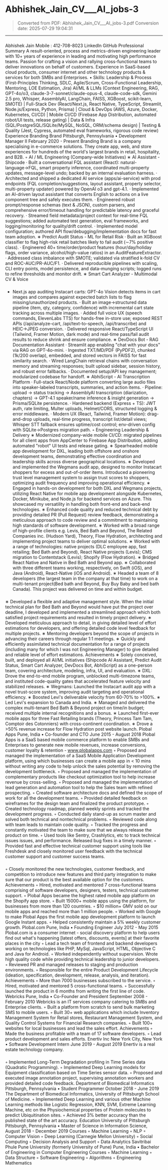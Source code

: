 # Abhishek_Jain_CV___AI_jobs-3

> Converted from PDF: Abhishek_Jain_CV___AI_jobs-3.pdf
> Conversion date: 2025-07-29 19:04:31

---

### <!-- Page 1 -->

Abhishek Jain Mobile : 412-708-8023 LinkedIn GitHub Professional Summary A result-oriented, process and metrics-driven engineering leader with 10+ years of experience in leading and motivating high performance teams. Passion for crafting a vision and rallying cross-functional teams to deliver innovations on behalf of customers. Experience in SaaS-based cloud products, consumer internet and other technology products & services for both SMBs and Enterprises. • Skills: Leadership & Process (First-Principles Thinking, SDLC, Agile/Scrum, Cross-Functional Leadership, Mentoring, LOE Estimation, Jira) AI/ML & LLMs (Context Engineering, RAG, GPT-4o/o3, claude-3-7-sonnet/claude-opus-4, claude-code-sdk, Gemini 2.5 pro, Whisper, AssemblyAI, LangChain, FAISS, XGBoost, scikit-learn, SMOTE) | Full-Stack Dev (React/Next.js, React Native, TypeScript, Streamlit, Node.js/Express, Python, Prisma) | Cloud & DevOps (AWS, Azure, Docker, Kubernetes, CI/CD) | Mobile CI/CD (Firebase App Distribution, automated robot/UI tests, release gating) | Data & Infra (SQL/PostgreSQL/SQLite/MySQL, NoSQL, ORM/schema design) | Testing & Quality (Jest, Cypress, automated eval frameworks, rigorous code review) Experience Branding Brand Pittsburgh, Pennsylvania • Development Manager II February 2020 - Present Branding Brand is a company specialising in e-commerce solutions. They create app, web, and store experiences for hundreds of the world's largest brands in retail, hospitality, and B2B. ◦ AI / ML Engineering (Company-wide Initiatives) ∗ AI Assistant - Shipcode · Built a conversational FQL assistant (React): natural-language→FQL, smart property inference, coordinated multi-property updates, message-level undo; backed by an internal evaluation harness. · Architected and shipped a dedicated AI service (apps/ai-service) with prod endpoints (FQL completion/suggestions, layout assistant, property selector, multi-property updater) powered by OpenAI o3 and gpt-4.1. · Implemented an AI-driven layout assistant that converts English to actions on a live component tree and safely executes them. · Engineered robust prompt/response schemas (text & JSON), custom parsers, and comprehensive error/timeout handling for predictable latency and graceful recovery. · Streamed field metadata/project context for real-time FQL suggestions; added automated test generation, eval frameworks, and logging/monitoring for quality/drift control. · Implemented model configuration; authored API flow/debugging/implementation docs for fast team adoption. ∗ Predict Audit Status - ML for Retail Risk · Built an XGBoost classifier to flag high-risk retail batches likely to fail audit (∼7% positive class). · Engineered 40+ time/order/product features (hour/day/holiday flags, order variance, alcohol/high-value ratios) in an AuditFeatureExtractor. · Addressed class imbalance with SMOTE; validated via stratified k-fold CV and ROC-AUC/PR-AUC/F1. · Delivered reproducible pipelines with scaling, CLI entry points, model persistence, and data-munging scripts; logged runs to refine thresholds and monitor drift. ∗ Smart Cart Analyzer - Multimodal CV & Voice

### <!-- Page 2 -->

- Next.js app auditing Instacart carts: GPT-4o Vision detects items in cart images and compares against expected batch lists to flag missing/unauthorized products. · Built an image→structured data pipeline (item, qty, category, confidence) with incremental cart state tracking across multiple images. · Added full voice UX (speech commands, ElevenLabs TTS) for hands-free in-store use; exposed REST APIs (/api/analyze-cart, /api/text-to-speech, /api/transcribe) and HEIC→JPEG conversion. · Delivered responsive React/TypeScript UI (Tailwind, Framer Motion, dark mode) and real-time pass/fail audit results to reduce shrink and ensure compliance. ∗ DevDocs Bot - RAG Documentation Assistant · Streamlit app enabling "chat with your docs" via RAG on GPT-4o-mini. · Ingested TXT/MD/PDF (PyPDF2), chunked (1k/200 overlap), embedded, and stored vectors in FAISS for fast similarity search. · Wired LangChain retrieval chains with conversation memory and streaming responses; built upload sidebar, session history, and robust error fallbacks. · Documented setup/API key management; modularized codebase for handoff. ∗ AbhiScript - AI Transcription Platform · Full-stack React/Node platform converting large audio files into speaker-labeled transcripts, summaries, and action items. · Pipeline: upload → status tracking → AssemblyAI transcription (diarization, chapters) → GPT-4.1 speaker/name inference & insight generation → Prisma/SQLite persistence. · Hardened backend (Express + TS): JWT auth, rate limiting, Multer uploads, Helmet/CORS, structured logging & error middleware. · Modern UX (React, Tailwind, Framer Motion): drag-and-drop uploads, real-time progress, transcript list/detail views; Whisper STT fallback ensures uptime/cost control; env-driven config with SQLite→Postgres migration path. ◦ Engineering Leadership & Delivery ∗ Modernized company-wide mobile CI/CD: migrated pipelines for all client apps from AppCenter to Firebase App Distribution, adding automated "robot" UI tests and release gating. ∗ Spearheaded mobile app development for DXL, leading both offshore and onshore development teams, demonstrating effective coordination and leadership skills across diverse geographical locations. ∗ Developed and implemented the Wegmans audit app, designed to monitor Instacart shoppers for excess and out-of-order items. Introduced a pioneering trust level management system to assign trust scores to shoppers, optimizing audit frequency and improving operational efficiency. ∗ Engaged in hands-on development for both DXL and Wegmans projects, utilizing React Native for mobile app development alongside Kubernetes, Docker, Minikube, and Node.js for backend services on Azure. This showcased my versatility in handling both front-end and back-end technologies. ∗ Enhanced code quality and reduced technical debt by providing detailed PR (Pull Request) review feedback, demonstrating a meticulous approach to code review and a commitment to maintaining high standards of software development. ∗ Worked with a broad range of high-profile clients e.g. Levis, Bed Bath and Beyond, The Related Companies inc. (Hudson Yard), Theory, Flow Hydration, architecting and implementing project teams to deliver optimal solutions. ∗ Worked with a range of technologies: native projects (DLC employee app, fast retailing; Bed Bath and Beyond), React Native projects (Levis); CMS migration to Contentstack (Levis); Shopify (Flow Hydration). ∗ Bridged React Native and Native in Bed Bath and Beyond app. ∗ Collaborated with three different teams working, respectively, on Swift (iOS), and Java (Android), React-Native (iOS and Android). ∗ Headed a team of 8 developers (the largest team in the company at that time) to work on a multi-tenant project(Bed bath and Beyond, Buy Buy Baby and bed bath Canada). This project was delivered on time and within budget.

### <!-- Page 3 -->

∗ Developed a flexible and adaptive management style. When the initial technical plan for Bed Bath and Beyond would have put the project over deadline, I developed and implemented a streamlined approach which both satisfied project requirements and resulted in timely project delivery. ∗ Developed meticulous approach to detail, in giving detailed level of effort estimations for developers, and offering detailed code level feedback for multiple projects. ∗ Mentoring developers beyond the scope of projects in advancing their careers through regular 1:1 meetings. ∗ Quickly and efficiently assimilated technical documentation for a range of projects (including many for which I was not Engineering Manager) to give detailed and reliable level of effort estimations. Achievements ∗ Solely conceived, built, and deployed all AI/ML initiatives (Shipcode AI Assistant, Predict Audit Status, Smart Cart Analyzer, DevDocs Bot, AbhiScript) as a one-person team, covering architecture, modeling, infra, UI, and evaluation. ∗ DXL: Drove the end-to-end mobile program, unblocked multi-timezone teams, and instituted code-quality gates that accelerated feature velocity and stabilized releases. ∗ Wegmans: Launched the Instacart audit app with a novel trust-score system, improving audit targeting and operational efficiency. ∗ Boosted Levi's deliverable velocity from 60-70% to >100%. ∗ Led Levi's expansion to Canada and India. ∗ Managed and delivered the complex multi-tenant Bed Bath & Beyond project on time/in budget; received multiple internal recognitions and a bonus. ∗ Launched first-ever mobile apps for three Fast Retailing brands (Theory, Princess Tam Tam, Comptoir des Cotonniers) with cross-continent coordination. ∗ Drove a >50% revenue increase for Flow Hydration post website launch. Plobal Apps Pune, India • Co-founder and CTO June 2015 - August 2018 Plobal Apps is a SaaS based mobile commerce platform to enable SMBs and Enterprises to generate new mobile revenues, increase conversions, customer loyalty & retention - www.plobalapps.com ◦ Proposed and managed the implementation of a SaaS Mobile Application Development platform, using which businesses can create a mobile app in < 10 mins without writing any code to help unlock the sales potential by removing the development bottleneck. ◦ Proposed and managed the implementation of complementary products like checkout optimization tool to help increase revenue by cross-selling. ◦ Proposed and managed the implementation of lead generation and automation tool to help the Sales team with refined prospecting. ◦ Created software architecture docs and defined the scope of work for all the development teams. ◦ Provided detailed feedback on wireframes for the design team and finalized the product prototype. ◦ Created technology roadmap, planned weekly sprints and tracked the development progress. ◦ Conducted daily stand-up as scrum master and solved both technical and nontechnical problems. ◦ Reviewed code along with team leads to maintain code quality. ◦ Tracked the progress and constantly motivated the team to make sure that we always release the product on time. ◦ Used tools like Sentry, Crashlytics, etc to track technical issues issues, and performance. Released bug fixes in a timely manner. ◦ Provided fast and effective technical customer support using tools like Freshdesk and closely monitored user feedback with the technical customer support and customer success teams.

### <!-- Page 4 -->

◦ Closely monitored the new technologies, customer feedback, and competition to introduce new features and third party integration to make sure that our product is the best available option for the customers. Achievements ◦ Hired, motivated and mentored 7 cross-functional teams comprising of software developers, designers, testers, technical customer support. ◦ Plobal Apps became the highest rated mobile app platform on the Shopify app store. ◦ Built 15000+ mobile apps using the platform, for businesses from more than 120 countries. ◦ $10 million+ GMV sold on our mobile apps and reached more than 1 million people. ◦ Worked with Google to make Plobal Apps the first mobile app development platform to launch Google Instant apps. ◦ Helped consistently maintain a 5% weekly customer growth. Plobal.com Pune, India • Founding Engineer July 2012 - May 2015 Plobal.com is a consumer internet - social discovery platform to help users find out what's happening [latest offers, discounts, events] at their favorite places in the city ◦ Lead a tech team of frontend and backend developers working on technologies like PHP, MySql, JavaScript, HTML, Objective C and Java for Android. ◦ Worked independently without supervision. Wrote high quality code while providing technical leadership to junior developers. ◦ Reviewed PR and managed releases to staging and production environments. ◦ Responsible for the entire Product Development Lifecycle (ideation, specification, development, release, analysis, and iteration). Achievements ◦ More than 7000 businesses subscribed to the service. ◦ Hired, motivated and mentored 5 cross-functional teams. ◦ Successfully launched the product in 6 months from writing the first line of code. Webricks Pune, India • Co-Founder and President September 2008 - February 2010 Webricks is an IT services company catering to SMBs and Enterprise clients. ◦ Built a platform from scratch to send bulk marketing SMS to mobile users. ◦ Built 30+ web applications which include Inventory Management System for Retail stores, Restaurant Management System, and Quality Control Systems for Financial Research companies. ◦ Built 100+ websites for local businesses and lead the sales effort. Achievements ◦ Made the business profitable with a team of 17 software developers. ◦ Lead product development and sales efforts. Enertiv Inc New York City, New York • Software Development Intern June 2019 - August 2019 Enertiv is a real estate technology company.

### <!-- Page 5 -->

◦ Implemented Long-Term Degradation profiling in Time Series data (Quadratic Programming). ◦ Implemented Deep Learning models for Equipment classification based on Time Series sensor data. ◦ Proposed and executed image annotation project, supervising annotation workers and provided detailed code feedback. Department of Biomedical Informatics Pittsburgh, Pennsylvania • Student Programmer October 2018 - June 2019 The Department of Biomedical Informatics, University of Pittsburgh School of Medicine. ◦ Implemented Deep Learning and various other Machine Learning methods like Logistic Regression, KNN, SVM, Extreme Learning Machine, etc on the Physiochemical properties of Protein molecules to predict Ubiquitination sites. ◦ Achieved 3% better accuracy than the published state of the art accuracy. Education University of Pittsburgh Pittsburgh, Pennsylvania • Master of Science in Information Science, August 2018 - December 2019 Courses ◦ Machine Learning ◦ NLP ◦ Computer Vision ◦ Deep Learning (Carnegie Mellon University) ◦ Social Computing ◦ Decision Analysis and Support ◦ Data Analytics Savitribai Phule Pune University (formerly University of Pune) Pune, India • Bachelor of Engineering in Computer Engineering Courses ◦ Machine Learning ◦ Data Structure ◦ Software Engineering ◦ Algorithms ◦ Engineering Mathematics
